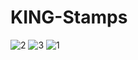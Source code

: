 # KING-Stamps

![2](https://user-images.githubusercontent.com/72179479/226647159-f3c3f6e9-c3b0-4063-9354-ee8c928a299b.png)
![3](https://user-images.githubusercontent.com/72179479/226647172-ccb19726-26f5-4fb9-b07d-4ce1163df1a4.png)
![1](https://user-images.githubusercontent.com/72179479/226647179-e332c0d3-353a-452e-9fc3-32e1fca12558.png)
